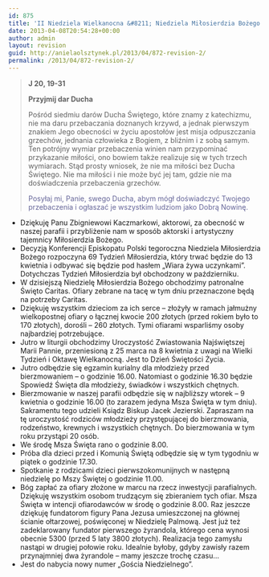 ```yaml
---
id: 875
title: 'II Niedziela Wielkanocna &#8211; Niedziela Miłosierdzia Bożego'
date: 2013-04-08T20:54:28+00:00
author: admin
layout: revision
guid: http://anielaolsztynek.pl/2013/04/872-revision-2/
permalink: /2013/04/872-revision-2/
---
```

> **J 20, 19-31**
> 
> **Przyjmij dar Ducha**
> 
> Pośród siedmiu darów Ducha Świętego, które znamy z katechizmu, nie ma daru przebaczania doznanych krzywd, a jednak pierwszym znakiem Jego obecności w życiu apostołów jest misja odpuszczania grzechów, jednania człowieka z Bogiem, z bliźnim i z sobą samym. Ten potrójny wymiar przebaczenia winien nam przypominać przykazanie miłości, ono bowiem także realizuje się w tych trzech wymiarach. Stąd prosty wniosek, że nie ma miłości bez Ducha Świętego. Nie ma miłości i nie może być jej tam, gdzie nie ma doświadczenia przebaczenia grzechów.
> 
> <span style="color: #666699;">Posyłaj mi, Panie, swego Ducha, abym mógł doświadczyć Twojego przebaczenia i ogłaszać je wszystkim ludziom jako Dobrą Nowinę.</span>

  * Dziękuję Panu Zbigniewowi Kaczmarkowi, aktorowi, za obecność w naszej parafii i przybliżenie nam w sposób aktorski i artystyczny tajemnicy Miłosierdzia Bożego.
  * Decyzją Konferencji Episkopatu Polski tegoroczna Niedziela Miłosierdzia Bożego rozpoczyna 69 Tydzień Miłosierdzia, który trwać będzie do 13 kwietnia i odbywać się będzie pod hasłem &#8222;Wiara żywa uczynkami&#8221;. Dotychczas Tydzień Miłosierdzia był obchodzony w październiku.
  * W dzisiejszą Niedzielę Miłosierdzia Bożego obchodzimy patronalne Święto Caritas. Ofiary zebrane na tacę w tym dniu przeznaczone będą na potrzeby Caritas.
  * Dziękuję wszystkim dzieciom za ich serce &#8211; złożyły w ramach jałmużny wielkopostnej ofiary o łącznej kwocie 200 złotych (przed rokiem było to 170 złotych), dorośli &#8211; 260 złotych. Tymi ofiarami wsparliśmy osoby najbardziej potrzebujące.
  * Jutro w liturgii obchodzimy Uroczystość Zwiastowania Najświętszej Marii Pannie, przeniesioną z 25 marca na 8 kwietnia z uwagi na Wielki Tydzień i Oktawę Wielkanocną. Jest to Dzień Świętości Życia.
  * Jutro odbędzie się egzamin kurialny dla młodzieży przed bierzmowaniem &#8211; o godzinie 16.00. Natomiast o godzinie 16.30 będzie Spowiedź Święta dla młodzieży, świadków i wszystkich chętnych.
  * Bierzmowanie w naszej parafii odbędzie się w najbliższy wtorek &#8211; 9 kwietnia o godzinie 16.00 (to zarazem jedyna Msza Święta w tym dniu). Sakramentu tego udzieli Ksiądz Biskup Jacek Jezierski. Zapraszam na tę uroczystość rodziców młodzieży przystępującej do bierzmowania, rodzeństwo, krewnych i wszystkich chętnych. Do bierzmowania w tym roku przystąpi 20 osób.
  * We środę Msza Święta rano o godzinie 8.00.
  * Próba dla dzieci przed i Komunią Świętą odbędzie się w tym tygodniu w piątek o godzinie 17.30.
  * Spotkanie z rodzicami dzieci pierwszokomunijnych w następną niedzielę po Mszy Świętej o godzinie 11.00.
  * Bóg zapłać za ofiary złożone w marcu na rzecz inwestycji parafialnych. Dziękuję wszystkim osobom trudzącym się zbieraniem tych ofiar. Msza Święta w intencji ofiarodawców w środę o godzinie 8.00. Raz jeszcze dziękuję fundatorom figury Pana Jezusa umieszczonej na głównej ścianie ołtarzowej, poświęconej w Niedzielę Palmową. Jest już też zadeklarowany fundator pierwszego żyrandola, którego cena wynosi obecnie 5300 (przed 5 laty 3800 złotych). Realizacja tego zamysłu nastąpi w drugiej połowie roku. Idealnie byłoby, gdyby zawisły razem przynajmniej dwa żyrandole &#8211; mamy jeszcze trochę czasu&#8230;
  * Jest do nabycia nowy numer &#8222;Gościa Niedzielnego&#8221;.